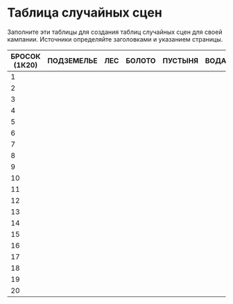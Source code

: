 # Таблица случайных сцен

Заполните эти таблицы для создания таблиц случайных сцен для своей кампании. Источники определяйте
заголовками и указанием страницы.

|БРОСОК (1К20)  |ПОДЗЕМЕЛЬЕ |ЛЕС    |БОЛОТО |ПУСТЫНЯ    |ВОДА   |ГОРОД  |ГОРЫ   |ХОЛМЫ  |РАВНИНЫ    |ТУНДРА |ВОЗДУХ |ПУСТОШИ    |
|---------------|-----------|-------|-------|-----------|-------|-------|-------|-------|-----------|-------|-------|-----------|
|1              |           |       |       |           |       |       |       |       |           |       |       |           |
|2              |           |       |       |           |       |       |       |       |           |       |       |           |
|3              |           |       |       |           |       |       |       |       |           |       |       |           |
|4              |           |       |       |           |       |       |       |       |           |       |       |           |
|5              |           |       |       |           |       |       |       |       |           |       |       |           |
|6              |           |       |       |           |       |       |       |       |           |       |       |           |
|7              |           |       |       |           |       |       |       |       |           |       |       |           |
|8              |           |       |       |           |       |       |       |       |           |       |       |           |
|9              |           |       |       |           |       |       |       |       |           |       |       |           |
|10             |           |       |       |           |       |       |       |       |           |       |       |           |
|11             |           |       |       |           |       |       |       |       |           |       |       |           |
|12             |           |       |       |           |       |       |       |       |           |       |       |           |
|13             |           |       |       |           |       |       |       |       |           |       |       |           |
|14             |           |       |       |           |       |       |       |       |           |       |       |           |
|15             |           |       |       |           |       |       |       |       |           |       |       |           |
|16             |           |       |       |           |       |       |       |       |           |       |       |           |
|17             |           |       |       |           |       |       |       |       |           |       |       |           |
|18             |           |       |       |           |       |       |       |       |           |       |       |           |
|19             |           |       |       |           |       |       |       |       |           |       |       |           |
|20             |           |       |       |           |       |       |       |       |           |       |       |           |

